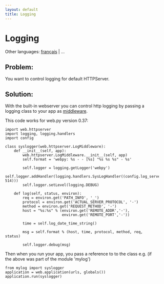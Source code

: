```yaml
---
layout: default
title: Logging
---
```


# Logging

Other languages: [français](/../cookbook/logging/fr) | ...

## Problem:

You want to control logging for default HTTPServer.

## Solution:

With the built-in webserver you can control http logging by passing a logging class to your app as [middleware](http://en.wikipedia.org/wiki/Middleware).

This code works for web.py version 0.37:

	import web.httpserver
	import logging, logging.handlers
	import config

	class syslogger(web.httpserver.LogMiddleware):
		def __init__(self, app):
			web.httpserver.LogMiddleware.__init__(self, app)
			self.format = 'webpy: %s - - [%s] "%s %s %s" - %s'

			self.logger = logging.getLogger('webpy')
			self.logger.addHandler(logging.handlers.SysLogHandler((config.log_server, 514)))
			self.logger.setLevel(logging.DEBUG)

		def log(self, status, environ):
			req = environ.get('PATH_INFO', '_')
			protocol = environ.get('ACTUAL_SERVER_PROTOCOL', '-')
			method = environ.get('REQUEST_METHOD', '-')
			host = "%s:%s" % (environ.get('REMOTE_ADDR','-'),
							  environ.get('REMOTE_PORT','-'))

			time = self.log_date_time_string()

			msg = self.format % (host, time, protocol, method, req, status)

			self.logger.debug(msg)			


  
Then when you run your app, you pass a reference to to the class e.g. (if the above was part of the module 'mylog')

    from mylog import syslogger
    application = web.application(urls, globals())
    application.run(syslogger)